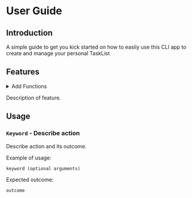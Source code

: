 # User Guide

## Introduction
A simple guide to get you kick started on how to easily use this CLI app to create and manage your personal TaskList
## Features 

<details>
    *<summary>
        Add Functions
    </summary>
        *<details>
             <summary>Add todo</summary>
        </details>
        *<details>
            <summary>Add deadline</summary>
        </details>
        *<details>
            <summary>Add event</summary>
        </details>
</details>

Description of feature.

## Usage

### `Keyword` - Describe action

Describe action and its outcome.

Example of usage: 

`keyword (optional arguments)`

Expected outcome:

`outcome`
